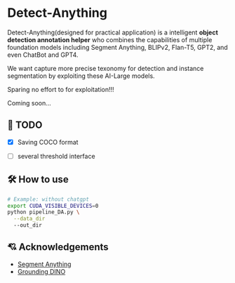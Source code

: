 # Detect-Anything

Detect-Anything(designed for practical application) is a intelligent **object detection annotation helper** who combines the capabilities of multiple foundation models including Segment Anything, BLIPv2, Flan-T5, GPT2, and even ChatBot and GPT4.


We want capture more precise texonomy for detection and instance segmentation by exploiting these AI-Large models. 

Sparing no effort to for exploitation!!! 


Coming soon...


## :bookmark_tabs: TODO
- [x] Saving COCO format
- [ ] several threshold interface


## :hammer_and_wrench: How to use


```bash
# Example: without chatgpt
export CUDA_VISIBLE_DEVICES=0
python pipeline_DA.py \
  --data_dir
  --out_dir
```


## :cupid: Acknowledgements
- [Segment Anything](https://github.com/facebookresearch/segment-anything)
- [Grounding DINO](https://github.com/IDEA-Research/GroundingDINO)
